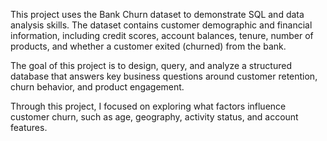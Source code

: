 This project uses the Bank Churn dataset to demonstrate SQL and data analysis skills. The dataset contains customer demographic and financial information, including credit scores, account balances, tenure, number of products, and whether a customer exited (churned) from the bank.

The goal of this project is to design, query, and analyze a structured database that answers key business questions around customer retention, churn behavior, and product engagement.

Through this project, I focused on exploring what factors influence customer churn, such as age, geography, activity status, and account features.
